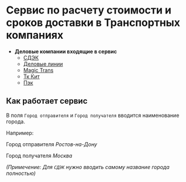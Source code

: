 # Сервис по расчету стоимости и сроков доставки в Транспортных компаниях
+ **Деловые компании входящие в сервис**
    + [СДЭК](https://www.cdek.ru/ru)
    + [Деловые линии](https://www.dellin.ru/)
    + [Magic Trans](https://magic-trans.ru)
    + [Тк Кит](https://spare.tk-kit.com)
    + [Пэк](https://pecom.ru/)
## Как работает сервис
В поля `Город отправителя` и `Город получателя` вводится наименование города.


Например:


Город отправителя _Ростов-на-Дону_


Город получателя _Москва_


_(Примечение: Для `СДЭК` нужно вводить самому название города полностью)_  
